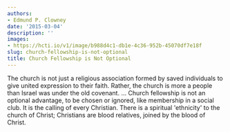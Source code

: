 ```yaml
---
authors:
- Edmund P. Clowney
date: '2015-03-04'
description: ''
images:
- https://hcti.io/v1/image/b988d4c1-db1e-4c36-952b-45070df7e18f
slug: church-fellowship-is-not-optional
title: Church Fellowship is Not Optional
---
```


The church is not just a religious association formed by saved individuals to give united expression to their faith. Rather, the church is more a people than Israel was under the old covenant. ... Church fellowship is not an optional advantage, to be chosen or ignored, like membership in a social club. It is the calling of every Christian. There is a spiritual 'ethnicity' to the church of Christ; Christians are blood relatives, joined by the blood of Christ.